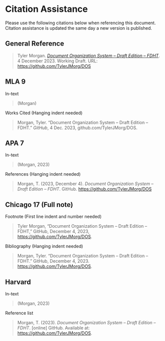 # Citation Assistance
Please use the following citations below when referencing this document. Citation assistance is updated the same day a new version is published.

## General Reference
> Tyler Morgan. [_Document Organization System – Draft Edition – FDHT_](https://github.com/TylerJMorg/DOS). 4 December 2023. Working Draft. URL: https://github.com/TylerJMorg/DOS



## MLA 9
In-text
>(Morgan)

Works Cited (Hanging indent needed)
> Morgan, Tyler. “Document Organization System – Draft Edition – FDHT.” _GitHub_, 4 Dec. 2023, github.com/TylerJMorg/DOS.



## APA 7
In-text
> (Morgan, 2023)

References (Hanging indent needed)
> Morgan, T. (2023, December 4). _Document Organization System – Draft Edition – FDHT_. GitHub. https://github.com/TylerJMorg/DOS



## Chicago 17 (Full note)
Footnote (First line indent and number needed)
> Tyler Morgan, “Document Organization System – Draft Edition – FDHT,” GitHub, December 4, 2023, https://github.com/TylerJMorg/DOS.

Bibliography (Hanging indent needed)
> Morgan, Tyler. “Document Organization System – Draft Edition – FDHT.” GitHub, December 4, 2023. https://github.com/TylerJMorg/DOS.



## Harvard
In-text
> (Morgan, 2023)

Reference list
> Morgan, T. (2023). _Document Organization System – Draft Edition – FDHT_. [online] GitHub. Available at: https://github.com/TylerJMorg/DOS.
